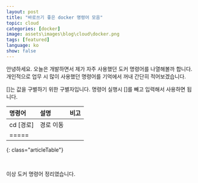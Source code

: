 ```yaml
---
layout: post
title: "바로쓰기 좋은 docker 명령어 모음"
topic: cloud
categories: [docker]
image: assets\images\blog\cloud\docker.png
tags: [featured]
language: ko
show: false
---
```


안녕하세요. 오늘은 개발하면서 제가 자주 사용했던 도커 명령어를 나열해볼까 합니다.   
개인적으로 업무 시 많이 사용했던 명령어를 기억에서 꺼내 간단히 적어보겠습니다.

[]는 값을 구별하기 위한 구별자입니다. 명령어 실행시 []를 빼고 입력해서 사용하면 됩니다.   

| 명령어 | 설명 | 비고 |
|:------------|:------------|:------------|
| cd [경로] | 경로 이동 | |
|=====
{: class="articleTable"}

<br>


이상 도커 명령어 정리였습니다. 
